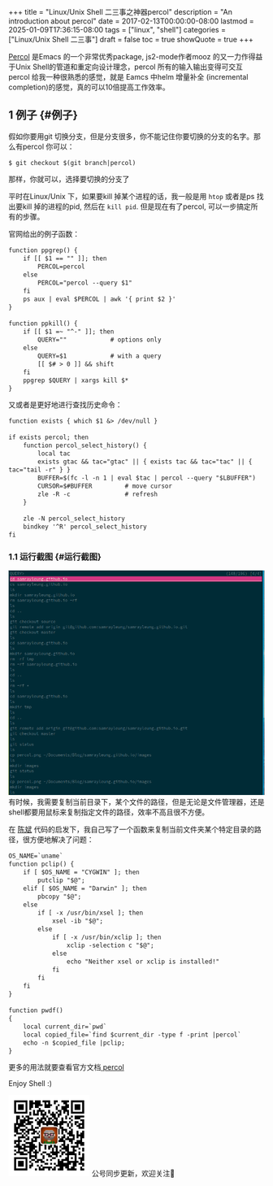 +++
title = "Linux/Unix Shell 二三事之神器percol"
description = "An introduction about percol"
date = 2017-02-13T00:00:00-08:00
lastmod = 2025-01-09T17:36:15-08:00
tags = ["linux", "shell"]
categories = ["Linux/Unix Shell 二三事"]
draft = false
toc = true
showQuote = true
+++

[Percol](https://github.com/mooz/percol) 是Emacs 的一个非常优秀package, js2-mode作者mooz 的又一力作得益于Unix Shell的管道和重定向设计理念，percol 所有的输入输出变得可交互 percol 给我一种很熟悉的感觉，就是 Eamcs 中helm 增量补全 (incremental completion)的感觉，真的可以10倍提高工作效率。


## <span class="section-num">1</span> 例子 {#例子}

假如你要用git 切换分支，但是分支很多，你不能记住你要切换的分支的名字。那么有percol 你可以：

```shell
$ git checkout $(git branch|percol)
```

那样，你就可以，选择要切换的分支了

平时在Linux/Unix 下，如果要kill 掉某个进程的话，我一般是用 `htop` 或者是ps 找出要kill 掉的进程的pid, 然后在 `kill pid`. 但是现在有了percol, 可以一步搞定所有的步骤。

官网给出的例子函数：

```shell
function ppgrep() {
    if [[ $1 == "" ]]; then
        PERCOL=percol
    else
        PERCOL="percol --query $1"
    fi
    ps aux | eval $PERCOL | awk '{ print $2 }'
}

function ppkill() {
    if [[ $1 =~ "^-" ]]; then
        QUERY=""            # options only
    else
        QUERY=$1            # with a query
        [[ $# > 0 ]] && shift
    fi
    ppgrep $QUERY | xargs kill $*
}
```

又或者是更好地进行查找历史命令：

```shell
function exists { which $1 &> /dev/null }

if exists percol; then
    function percol_select_history() {
        local tac
        exists gtac && tac="gtac" || { exists tac && tac="tac" || { tac="tail -r" } }
        BUFFER=$(fc -l -n 1 | eval $tac | percol --query "$LBUFFER")
        CURSOR=$#BUFFER         # move cursor
        zle -R -c               # refresh
    }

    zle -N percol_select_history
    bindkey '^R' percol_select_history
fi
```


### <span class="section-num">1.1</span> 运行截图 {#运行截图}

[![](/ox-hugo/percol1.png)](/ox-hugo/percol1.png)
有时候，我需要复制当前目录下，某个文件的路径，但是无论是文件管理器，还是shell都要用鼠标来复制指定文件的路径，效率不高且很不方便。

在 [陈斌](http://blog.binchen.org/posts/how-to-use-git-effectively.html) 代码的启发下，我自己写了一个函数来复制当前文件夹某个特定目录的路径，很方便地解决了问题：

```shell
OS_NAME=`uname`
function pclip() {
    if [ $OS_NAME = "CYGWIN" ]; then
        putclip "$@";
    elif [ $OS_NAME = "Darwin" ]; then
        pbcopy "$@";
    else
        if [ -x /usr/bin/xsel ]; then
            xsel -ib "$@";
        else
            if [ -x /usr/bin/xclip ]; then
                xclip -selection c "$@";
            else
                echo "Neither xsel or xclip is installed!"
            fi
        fi
    fi
}

function pwdf()
{
    local current_dir=`pwd`
    local copied_file=`find $current_dir -type f -print |percol`
    echo -n $copied_file |pclip;
}
```

更多的用法就要查看官方文档[ percol](https://github.com/mooz/percol)

Enjoy Shell :)

<div center class="qr-container">
<img src="/ox-hugo/qrcode_gh_e06d750e626f_1.jpg" alt="qrcode_gh_e06d750e626f_1.jpg" width="160px" height="160px" center="t" class="qr-container" />
公号同步更新，欢迎关注👻
</div>

